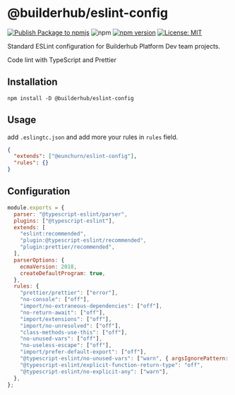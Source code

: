 # @builderhub/eslint-config

[![Publish Package to npmjs](https://github.com/builderhub-platform/eslint-config/actions/workflows/publish.yml/badge.svg)](https://github.com/builderhub-platform/eslint-config/actions/workflows/publish.yml) ![npm](https://img.shields.io/npm/dw/@builderhub%2Feslint-config) [![npm version](https://badge.fury.io/js/@builderhub%2Feslint-config.svg)](https://badge.fury.io/js/@builderhub%2Feslint-config) [![License: MIT](https://img.shields.io/badge/License-MIT-yellow.svg)](https://opensource.org/licenses/MIT)

Standard ESLint configuration for Builderhub Platform Dev team projects.

Code lint with TypeScript and Prettier

## Installation

```
npm install -D @builderhub/eslint-config
```

## Usage

add `.eslingtc.json` and add more your rules in `rules` field.

```json
{
  "extends": ["@eunchurn/eslint-config"],
  "rules": {}
}
```

## Configuration

```js
module.exports = {
  parser: "@typescript-eslint/parser",
  plugins: ["@typescript-eslint"],
  extends: [
    "eslint:recommended",
    "plugin:@typescript-eslint/recommended",
    "plugin:prettier/recommended",
  ],
  parserOptions: {
    ecmaVersion: 2018,
    createDefaultProgram: true,
  },
  rules: {
    "prettier/prettier": ["error"],
    "no-console": ["off"],
    "import/no-extraneous-dependencies": ["off"],
    "no-return-await": ["off"],
    "import/extensions": ["off"],
    "import/no-unresolved": ["off"],
    "class-methods-use-this": ["off"],
    "no-unused-vars": ["off"],
    "no-useless-escape": ["off"],
    "import/prefer-default-export": ["off"],
    "@typescript-eslint/no-unused-vars": ["warn", { argsIgnorePattern: "^_" }],
    "@typescript-eslint/explicit-function-return-type": "off",
    "@typescript-eslint/no-explicit-any": ["warn"],
  },
};
```
